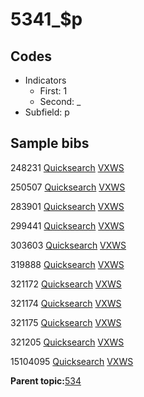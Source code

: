 # 5341\_$p

## Codes

-   Indicators
    -   First: 1
    -   Second: \_
-   Subfield: p

## Sample bibs

248231 [Quicksearch](https://search.library.yale.edu/catalog/248231) [VXWS](http://prodorbis.library.yale.edu:7014/vxws/GetHoldingsService?bibId=248231)

250507 [Quicksearch](https://search.library.yale.edu/catalog/250507) [VXWS](http://prodorbis.library.yale.edu:7014/vxws/GetHoldingsService?bibId=250507)

283901 [Quicksearch](https://search.library.yale.edu/catalog/283901) [VXWS](http://prodorbis.library.yale.edu:7014/vxws/GetHoldingsService?bibId=283901)

299441 [Quicksearch](https://search.library.yale.edu/catalog/299441) [VXWS](http://prodorbis.library.yale.edu:7014/vxws/GetHoldingsService?bibId=299441)

303603 [Quicksearch](https://search.library.yale.edu/catalog/303603) [VXWS](http://prodorbis.library.yale.edu:7014/vxws/GetHoldingsService?bibId=303603)

319888 [Quicksearch](https://search.library.yale.edu/catalog/319888) [VXWS](http://prodorbis.library.yale.edu:7014/vxws/GetHoldingsService?bibId=319888)

321172 [Quicksearch](https://search.library.yale.edu/catalog/321172) [VXWS](http://prodorbis.library.yale.edu:7014/vxws/GetHoldingsService?bibId=321172)

321174 [Quicksearch](https://search.library.yale.edu/catalog/321174) [VXWS](http://prodorbis.library.yale.edu:7014/vxws/GetHoldingsService?bibId=321174)

321175 [Quicksearch](https://search.library.yale.edu/catalog/321175) [VXWS](http://prodorbis.library.yale.edu:7014/vxws/GetHoldingsService?bibId=321175)

321205 [Quicksearch](https://search.library.yale.edu/catalog/321205) [VXWS](http://prodorbis.library.yale.edu:7014/vxws/GetHoldingsService?bibId=321205)

15104095 [Quicksearch](https://search.library.yale.edu/catalog/15104095) [VXWS](http://prodorbis.library.yale.edu:7014/vxws/GetHoldingsService?bibId=15104095)

**Parent topic:**[534](../../tags/534/534.md)

